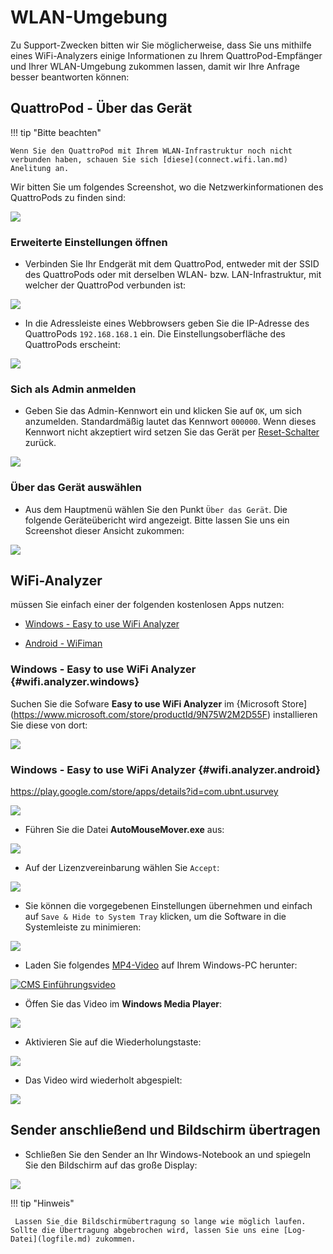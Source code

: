 # WLAN-Umgebung

Zu Support-Zwecken bitten wir Sie möglicherweise, dass Sie uns mithilfe eines WiFi-Analyzers einige Informationen zu Ihrem QuattroPod-Empfänger und Ihrer WLAN-Umgebung zukommen lassen, damit wir Ihre Anfrage besser beantworten können:

## QuattroPod - Über das Gerät

!!! tip "Bitte beachten"
    
	Wenn Sie den QuattroPod mit Ihrem WLAN-Infrastruktur noch nicht verbunden haben, schauen Sie sich [diese](connect.wifi.lan.md) Anelitung an.
	
Wir bitten Sie um folgendes Screenshot, wo die Netzwerkinformationen des QuattroPods zu finden sind:

![](/assets/img/About.notx.png)

### Erweiterte Einstellungen öffnen

* Verbinden Sie Ihr Endgerät mit dem QuattroPod, entweder mit der SSID des QuattroPods oder mit derselben WLAN- bzw. LAN-Infrastruktur, mit welcher der QuattroPod verbunden ist:

![](/assets/img/quattropod.ssid.connect.png)

* In die Adressleiste eines Webbrowsers geben Sie die IP-Adresse des QuattroPods `192.168.168.1` ein. Die Einstellungsoberfläche des QuattroPods erscheint:

![](/assets/img/quattropod_directIP.connect.png)

### Sich als Admin anmelden

* Geben Sie das Admin-Kennwort ein und klicken Sie auf `OK`, um sich anzumelden. Standardmäßig lautet das Kennwort `000000`. Wenn dieses Kennwort nicht akzeptiert wird setzen Sie das Gerät per [Reset-Schalter](reset.md#hardreset) zurück.

![](/assets/img/QuattroPod-Login.png)

### Über das Gerät auswählen

* Aus dem Hauptmenü wählen Sie den Punkt `Über das Gerät`. Die folgende Geräteübericht wird angezeigt. Bitte lassen Sie uns ein Screenshot dieser Ansicht zukommen:

![](/assets/img/mainmenu.aboutdevice.png)

## WiFi-Analyzer

müssen Sie einfach einer der folgenden kostenlosen Apps nutzen:

* [Windows - Easy to use WiFi Analyzer](#wifi.analyzer.windows)

* [Android - WiFiman](#wifi.analyzer.android)

### Windows - Easy to use WiFi Analyzer {#wifi.analyzer.windows}

Suchen Sie die Sofware **Easy to use WiFi Analyzer** im {Microsoft Store](https://www.microsoft.com/store/productId/9N75W2M2D55F) installieren Sie diese von dort: 

![](/assets/img/wifiman.android.install.png)




### Windows - Easy to use WiFi Analyzer {#wifi.analyzer.android}

https://play.google.com/store/apps/details?id=com.ubnt.usurvey

![](/assets/img/automousemover.extract.png)

* Führen Sie die Datei **AutoMouseMover.exe** aus:

![](/assets/img/AutoMouseMover.exe.png)

* Auf der Lizenzvereinbarung wählen Sie `Accept`:

![](/assets/img/automousemover.agreement.png)

* Sie können die vorgegebenen Einstellungen übernehmen und einfach auf `Save & Hide to System Tray` klicken, um die Software in die Systemleiste zu minimieren:

![](/assets/img/automousemove.settings.png)




* Laden Sie folgendes [MP4-Video](https://assets.stueber.de/videos/cms.quattropod.introduction.de.mp4) auf Ihrem Windows-PC herunter:

[![CMS Einführungsvideo](/assets/img/thumbnail.video.cms.png)](https://assets.stueber.de/videos/cms.quattropod.introduction.de.mp4)

* Öffen Sie das Video im **Windows Media Player**: 

![](/assets/img/video.open.in.mediaplayer.png)

* Aktivieren Sie auf die Wiederholungstaste:

![](/assets/img/mediaplayer.repeat.png)

* Das Video wird wiederholt abgespielt:

![](/assets/img/video.playing.png)

## Sender anschließend und Bildschirm übertragen 

* Schließen Sie den Sender an Ihr Windows-Notebook an und spiegeln Sie den Bildschirm auf das große Display:

![](/assets/img/QSG-TypeC.Windows.png)

!!! tip "Hinweis"

     Lassen Sie die Bildschirmübertragung so lange wie möglich laufen. Sollte die Übertragung abgebrochen wird, lassen Sie uns eine [Log-Datei](logfile.md) zukommen.